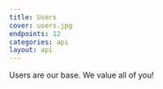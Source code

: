 ```yaml
---
title: Users
cover: users.jpg
endpoints: 12
categories: api
layout: api    
---
```

Users are our base. We value all of you!
<!--more-->